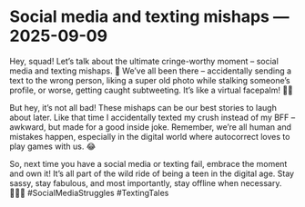 # Social media and texting mishaps — 2025-09-09

Hey, squad! Let’s talk about the ultimate cringe-worthy moment – social media and texting mishaps. 🙈 We’ve all been there – accidentally sending a text to the wrong person, liking a super old photo while stalking someone’s profile, or worse, getting caught subtweeting. It’s like a virtual facepalm! 🤦‍♀️

But hey, it’s not all bad! These mishaps can be our best stories to laugh about later. Like that time I accidentally texted my crush instead of my BFF – awkward, but made for a good inside joke. Remember, we’re all human and mistakes happen, especially in the digital world where autocorrect loves to play games with us. 😂

So, next time you have a social media or texting fail, embrace the moment and own it! It’s all part of the wild ride of being a teen in the digital age. Stay sassy, stay fabulous, and most importantly, stay offline when necessary. 💁‍♀️✨ #SocialMediaStruggles #TextingTales